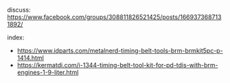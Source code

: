 discuss: https://www.facebook.com/groups/308811826521425/posts/1669373687131892/

index:
- https://www.idparts.com/metalnerd-timing-belt-tools-brm-brmkit5pc-p-1414.html
- https://kermatdi.com/i-1344-timing-belt-tool-kit-for-pd-tdis-with-brm-engines-1-9-liter.html

